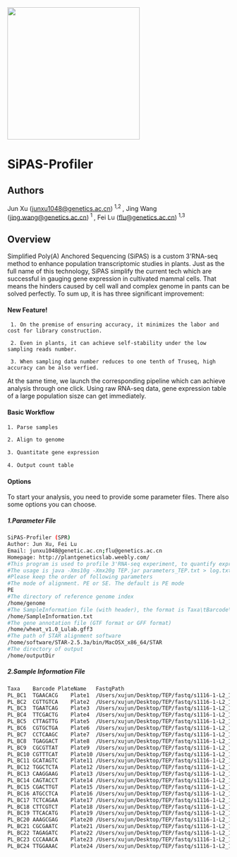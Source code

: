 <img src="https://www.dropbox.com/s/k9wxvebpe5jggp1/Slide1.png?raw=1" height=300 align="center"> 


# SiPAS-Profiler
 
## Authors

Jun Xu (junxu1048@genetics.ac.cn)<sup> 1,2 </sup>, Jing Wang (jing.wang@genetics.ac.cn)<sup> 1 </sup>, Fei Lu (flu@genetics.ac.cn)<sup> 1,3 </sup>

## Overview

Simplified Poly(A) Anchored Sequencing (SiPAS) is a custom 3'RNA-seq method to enhance population transcriptomic studies in plants. Just as the full name of this technology, SiPAS simplify the current tech which are successful in gauging gene expression in cultivated mammal cells. That means the hinders caused by cell wall and complex genome in pants can be solved perfectly.
To sum up, it is has three significant improvement:

#### New Feature!

     1. On the premise of ensuring accuracy, it minimizes the labor and cost for library construction.

     2. Even in plants, it can achieve self-stability under the low sampling reads number.

     3. When sampling data number reduces to one tenth of Truseq, high accuracy can be also verfied. 
     
     
     
At the same time, we launch the corresponding pipeline which can achieve analysis through one click. Using raw RNA-seq data, gene expression table of a large population sisze can get immediately.
 
 #### Basic Workflow
 
```sh
1. Parse samples
```
```sh
2. Align to genome
```
```sh
3. Quantitate gene expression
```
```sh
4. Output count table
```
 
 
 
 
 #### Options
 
 To start your analysis, you need to provide some parameter files. There also some options you can choose.
 
 #####  1.Parameter File
 
 ```sh
SiPAS-Profiler (SPR)
Author: Jun Xu, Fei Lu
Email: junxu1048@genetic.ac.cn;flu@genetics.ac.cn
Homepage: http://plantgeneticslab.weebly.com/
#This program is used to profile 3'RNA-seq experiment, to quantify expression level of genes.
#The usage is java -Xms10g -Xmx20g TEP.jar parameters_TEP.txt > log.txt &
#Please keep the order of following parameters
#The mode of alignment. PE or SE. The default is PE mode
PE
#The directory of reference genome index
/home/genome
#The SampleInformation file (with header), the format is Taxa\tBarcode\tPlateName\tFastqPath 
/home/SampleInformation.txt
#The gene annotation file (GTF format or GFF format)
/home/wheat_v1.0_Lulab.gff3
#The path of STAR alignment software
/home/software/STAR-2.5.3a/bin/MacOSX_x86_64/STAR
#The directory of output
/home/outputDir
```

##### 2.Sample Information File
```sh
Taxa	Barcode	PlateName	FastqPath
PL_BC1	TGAACACG	Plate1	/Users/xujun/Desktop/TEP/fastq/s1116-1-L2_1.clean.fq
PL_BC2	CGTTGTCA	Plate2	/Users/xujun/Desktop/TEP/fastq/s1116-1-L2_1.clean.fq
PL_BC3	TGAATCAG	Plate3	/Users/xujun/Desktop/TEP/fastq/s1116-1-L2_1.clean.fq
PL_BC4	TTCGACTG	Plate4	/Users/xujun/Desktop/TEP/fastq/s1116-1-L2_1.clean.fq
PL_BC5	CTTAGTTG	Plate5	/Users/xujun/Desktop/TEP/fastq/s1116-1-L2_1.clean.fq
PL_BC6	CGTGCTGA	Plate6	/Users/xujun/Desktop/TEP/fastq/s1116-1-L2_1.clean.fq
PL_BC7	CCTCAAGC	Plate7	/Users/xujun/Desktop/TEP/fastq/s1116-1-L2_1.clean.fq
PL_BC8	TGAGGACT	Plate8	/Users/xujun/Desktop/TEP/fastq/s1116-1-L2_1.clean.fq
PL_BC9	CGCGTTAT	Plate9	/Users/xujun/Desktop/TEP/fastq/s1116-1-L2_1.clean.fq
PL_BC10	CGTTTCAT	Plate10	/Users/xujun/Desktop/TEP/fastq/s1116-1-L2_1.clean.fq
PL_BC11	GCATAGTC	Plate11	/Users/xujun/Desktop/TEP/fastq/s1116-1-L2_1.clean.fq
PL_BC12	TGGCTCTA	Plate12	/Users/xujun/Desktop/TEP/fastq/s1116-1-L2_1.clean.fq
PL_BC13	CAAGGAAG	Plate13	/Users/xujun/Desktop/TEP/fastq/s1116-1-L2_1.clean.fq
PL_BC14	CAGTACCT	Plate14	/Users/xujun/Desktop/TEP/fastq/s1116-1-L2_1.clean.fq
PL_BC15	CGACTTGT	Plate15	/Users/xujun/Desktop/TEP/fastq/s1116-1-L2_1.clean.fq
PL_BC16	ATGCCTCA	Plate16	/Users/xujun/Desktop/TEP/fastq/s1116-1-L2_1.clean.fq
PL_BC17	TCTCAGAA	Plate17	/Users/xujun/Desktop/TEP/fastq/s1116-1-L2_1.clean.fq
PL_BC18	CTTCGTCT	Plate18	/Users/xujun/Desktop/TEP/fastq/s1116-1-L2_1.clean.fq
PL_BC19	TTCACATG	Plate19	/Users/xujun/Desktop/TEP/fastq/s1116-1-L2_1.clean.fq
PL_BC20	AAAGCGAG	Plate20	/Users/xujun/Desktop/TEP/fastq/s1116-1-L2_1.clean.fq
PL_BC21	CGCGAATC	Plate21	/Users/xujun/Desktop/TEP/fastq/s1116-1-L2_1.clean.fq
PL_BC22	TAGAGATC	Plate22	/Users/xujun/Desktop/TEP/fastq/s1116-1-L2_1.clean.fq
PL_BC23	CCCAAACA	Plate23	/Users/xujun/Desktop/TEP/fastq/s1116-1-L2_1.clean.fq
PL_BC24	TTGGAAAC	Plate24	/Users/xujun/Desktop/TEP/fastq/s1116-1-L2_1.clean.fq
```

